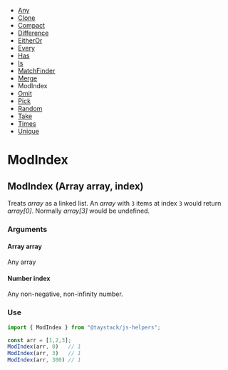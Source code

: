 - [Any](./Any.md#any)
- [Clone](./Clone.md#clone)
- [Compact](./Compact.md#compact)
- [Difference](./Difference.md#difference)
- [EitherOr](./EitherOr.md#eitheror)
- [Every](./Every.md#every)
- [Has](./Has.md#has)
- [Is](./Is.md#is)
- [MatchFinder](./MatchFinder.md#matchfinder)
- [Merge](./Merge.md#merge)
- ModIndex
- [Omit](./Omit.md#omit)
- [Pick](./Pick.md#pick)
- [Random](./Random.md#random)
- [Take](./Take.md#take)
- [Times](./Times.md#times)
- [Unique](./Unique.md#unique)

# ModIndex

## ModIndex (Array array, index)

Treats _array_ as a linked list. An _array_ with `3` items at index `3` would return _array[0]_. Normally _array[3]_ would be undefined.

### Arguments

#### Array array

Any array

#### Number index

Any non-negative, non-infinity number.

### Use

```javascript
import { ModIndex } from "@taystack/js-helpers";

const arr = [1,2,3];
ModIndex(arr, 0)   // 1
ModIndex(arr, 3)   // 1
ModIndex(arr, 300) // 1
```
